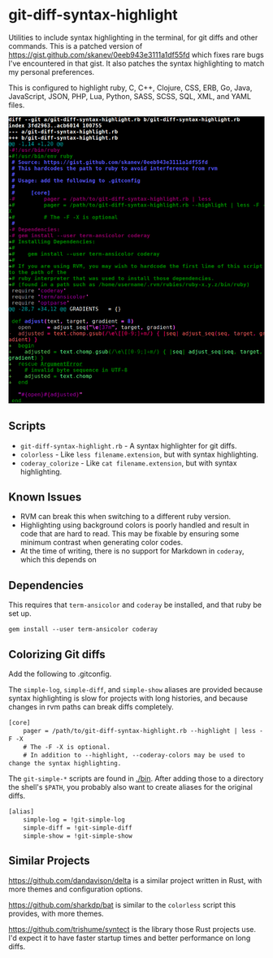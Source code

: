 git-diff-syntax-highlight
=========================

Utilities to include syntax highlighting in the terminal, for git diffs and other commands.
This is a patched version of https://gist.github.com/skanev/0eeb943e3111a1df55fd
which fixes rare bugs I've encountered in that gist.
It also patches the syntax highlighting to match my personal preferences.

This is configured to highlight ruby, C, C++, Clojure, CSS, ERB, Go, Java, JavaScript, JSON, PHP, Lua, Python, SASS, SCSS, SQL, XML, and YAML files.

![Demo](images/git_diff.png)

Scripts
-------

- `git-diff-syntax-highlight.rb` - A syntax highlighter for git diffs.
- `colorless` - Like `less filename.extension`, but with syntax highlighting.
- `coderay_colorize` - Like `cat filename.extension`, but with syntax highlighting.

Known Issues
------------

- RVM can break this when switching to a different ruby version.
- Highlighting using background colors is poorly handled and result in code that are hard to read.
  This may be fixable by ensuring some minimum contrast when generating color codes.
- At the time of writing, there is no support for Markdown in `coderay`, which this depends on

Dependencies
------------

This requires that `term-ansicolor` and `coderay` be installed, and that ruby be set up.

```
gem install --user term-ansicolor coderay
```

Colorizing Git diffs
--------------------


Add the following to .gitconfig.

The `simple-log`, `simple-diff`, and `simple-show` aliases are provided because syntax highlighting is slow for projects with long histories,
and because changes in rvm paths can break diffs completely.

```
[core]
    pager = /path/to/git-diff-syntax-highlight.rb --highlight | less -F -X
    # The -F -X is optional.
    # In addition to --highlight, --coderay-colors may be used to change the syntax highlighting.
```


The `git-simple-*` scripts are found in [./bin](./bin).
After adding those to a directory the shell's `$PATH`, you probably also want to create aliases for the original diffs.

```
[alias]
	simple-log = !git-simple-log
	simple-diff = !git-simple-diff
	simple-show = !git-simple-show
```

Similar Projects
----------------

https://github.com/dandavison/delta is a similar project written in Rust, with more themes and configuration options.

https://github.com/sharkdp/bat is similar to the `colorless` script this provides, with more themes.

https://github.com/trishume/syntect is the library those Rust projects use. I'd expect it to have faster startup times and better performance on long diffs.
